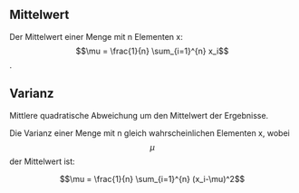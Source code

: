 ## Mittelwert
Der Mittelwert einer Menge mit n Elementen x:
$$\mu = \frac{1}{n} \sum_{i=1}^{n} x_i$$.

## Varianz
Mittlere quadratische Abweichung um den Mittelwert der Ergebnisse.

Die Varianz einer Menge mit n gleich wahrscheinlichen Elementen x, wobei $$\mu$$
der Mittelwert ist:

$$\mu = \frac{1}{n} \sum_{i=1}^{n} (x_i-\mu)^2$$
